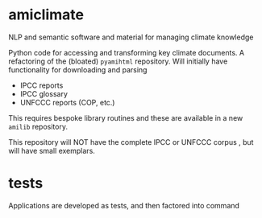 # amiclimate
NLP and semantic software and material for managing climate knowledge

Python code for accessing and transforming key climate documents. A refactoring of the (bloated) `pyamihtml` repository. Will initially have functionality for downloading and parsing 
* IPCC reports
* IPCC glossary
* UNFCCC reports (COP, etc.)

This requires bespoke library routines and these are available in a new `amilib` repository.

This repository will NOT have the complete IPCC or UNFCCC corpus , but will have small exemplars.

# tests
Applications are developed as tests, and then factored into command






